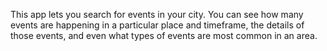 This app lets you search for events in your city. You can see how many events are happening in a particular place and timeframe, the details of those events, and even what types of events are most common in an area.
